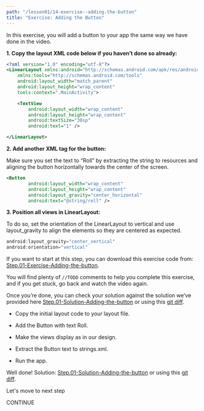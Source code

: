 ```yaml
---
path: "/lesson01/14-exercise--adding-the-button"
title: "Exercise: Adding the Button"
---
```


<p>In this exercise, you will add a button to your app the same way we have done in the video. </p>
<p><strong>1. Copy the layout XML code below if you haven’t done so already:</strong></p>

```xml
<?xml version="1.0" encoding="utf-8"?>
<LinearLayout xmlns:android="http://schemas.android.com/apk/res/android"
    xmlns:tools="http://schemas.android.com/tools"
    android:layout_width="match_parent"
    android:layout_height="wrap_content"
    tools:context=".MainActivity">

    <TextView
        android:layout_width="wrap_content"
        android:layout_height="wrap_content"
        android:textSize="30sp"
        android:text="1" />

</LinearLayout>
```

<p><strong>2. Add another XML tag for the button:</strong></p>
<p>Make sure you set the text to “Roll” by extracting the string to resources and aligning the button horizontally towards the center of the screen.</p>

```xml
<Button
        android:layout_width="wrap_content"
        android:layout_height="wrap_content"
        android:layout_gravity="center_horizontal"
        android:text="@string/roll" />
```

<p><strong>3. Position all views in LinearLayout:</strong></p>
<p>To do so, set the orientation of the LinearLayout to vertical and use layout_gravity to align the elements so they are centered as expected.</p>

```ts
android:layout_gravity="center_vertical"
android:orientation="vertical"
```

<p>If you want to start at this step, you can download this exercise code from: <a target="_blank" href="https://github.com/udacity/andfun-kotlin-dice-roller/archive/Step.01-Exercise-Adding-the-button.zip">Step.01-Exercise-Adding-the-button</a>.</p>
<p>You will find plenty of <code>//TODO</code> comments to help you complete this exercise, and if you get stuck, go back and watch the video again.</p>
<p>Once you’re done, you can check your solution against the solution we’ve provided here <a target="_blank" href="https://github.com/udacity/andfun-kotlin-dice-roller/tree/Step.01-Solution-Adding-the-button">Step.01-Solution-Adding-the-button</a> or using this <a target="_blank" href="https://github.com/udacity/andfun-kotlin-dice-roller/compare/Step.01-Exercise-Adding-the-button...Step.01-Solution-Adding-the-button">git diff</a>.</p>
</div>

<text-box variant='learningObjectives' name='Check the steps below as you implement them to complete this exercise.'>

- Copy the initial layout code to your layout file.

- Add the Button with text Roll.

- Make the views display as in our design.

- Extract the Button text to strings.xml.

- Run the app.

</text-box>

Well done!
Solution: <a target="_blank" href="https://github.com/udacity/andfun-kotlin-dice-roller/tree/Step.01-Solution-Adding-the-button">Step.01-Solution-Adding-the-button</a> or using this <a target="_blank" href="https://github.com/udacity/andfun-kotlin-dice-roller/compare/Step.01-Exercise-Adding-the-button...Step.01-Solution-Adding-the-button">git diff</a>.

Let's move to next step

CONTINUE
